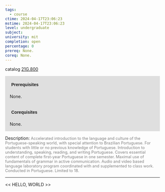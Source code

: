 ```yaml
---
tags:
  - course
ctime: 2024-04-17T23:06:23
mstime: 2024-04-17T23:06:23
level: undergraduate
subject: 
university: mit
completion: open
percentage: 0
prereq: None.
coreq: None.
---
```


catalog [21G.800](http://student.mit.edu/catalog/m21Gh.html#21G.800)

<span style="display: block; padding: 15px; background-color: rgb(100, 100, 100, 0.2);"><font id="m_prereq2227_0" style="display: block; font-family: Arial, sans-serif; font-weight: bold; padding: 5px">Prerequisites</font><br><span id="prereq2227_0">None.</span></span>
<span style="display: block; padding: 15px; background-color: rgb(100, 100, 100, 0.2);"><font id="m_coreq2227_0" style="display: block; font-family: Arial, sans-serif; font-weight: bold; padding: 5px">Corequisites</font><br><span id="coreq2227_0">None.</span></span>

<font style="">Description:</font>
<font style="color: grey; font-size: 0.8rem;">Accelerated introduction to the language and culture of the Portuguese-speaking world, with special attention to Brazilian Portuguese. For students with little or no previous knowledge of Portuguese. Introduction to understanding, speaking, reading, and writing Portuguese. Covers essential content of complete first-year Portuguese in one semester. Maximal use of fundamentals of grammar in active communication. Audio and video based language laboratory program coordinated with and supplemented to class work. Conducted in Portuguese. Limited to 18.</font>



---

<< HELLO, WORLD >>
